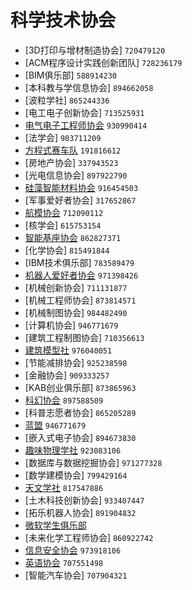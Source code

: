 # 科学技术协会

- [3D打印与增材制造协会] `720479120`
- [ACM程序设计实践创新团队] `728236179`
- [BIM俱乐部] `588914230`
- [本科教与学信息协会] `894662058`
- [波粒学社] `865244336`
- [电工电子创新协会] `713525931`
- [电气电子工程师协会](电气电子工程师协会.md) `930990414`
- [法学会] `983711209`
- [方程式赛车队](方程式赛车队.md) `191816612`
- [房地产协会] `337943523`
- [光电信息协会] `897922790`
- [硅藻智能材料协会](硅藻智能材料协会.md) `916454503`
- [军事爱好者协会] `317652867`
- [航模协会](航模协会.md) `712090112`
- [核学会] `615753154`
- [智能基座协会](智能基座协会.md) `862827371`
- [化学协会] `815491844`
- [IBM技术俱乐部] `783589479`
- [机器人爱好者协会](机器人爱好者协会.md) `971398426`
- [机械创新协会] `711131877`
- [机械工程师协会] `873814571`
- [机械制图协会] `984482490`
- [计算机协会] `946771679`
- [建筑工程制图协会] `710356613`
- [建筑模型社](建筑模型社.md) `976040051`
- [节能减排协会] `925238598`
- [金融协会] `909333257`
- [KAB创业俱乐部] `873865963`
- [科幻协会](科幻协会.md) `897588509`
- [科普志愿者协会] `865205289`
- [蓝盟](蓝盟.md) `946771679`
- [嵌入式电子协会] `894673830`
- [趣味物理学社](趣味物理学社.md) `923083106`
- [数据库与数据挖掘协会] `971277328`
- [数学建模协会] `799429164`
- [天文学社](天文学社.md) `817547886`
- [土木科技创新协会] `933407447`
- [拓乐机器人协会] `891904832`
- [微软学生俱乐部](微软学生俱乐部.md)
- [未来化学工程师协会] `860922742`
- [信息安全协会](信息安全协会.md) `973918106`
- [英语协会](英语协会.md) `707551498`
- [智能汽车协会] `707904321`